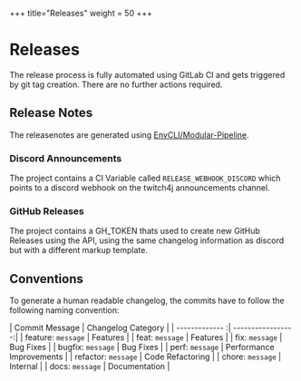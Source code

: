 +++
title="Releases"
weight = 50
+++

# Releases

The release process is fully automated using GitLab CI and gets triggered by git tag creation. There are no further actions required.

## Release Notes

The releasenotes are generated using [EnvCLI/Modular-Pipeline](https://github.com/EnvCLI/modular-pipeline).

### Discord Announcements

The project contains a CI Variable called `RELEASE_WEBHOOK_DISCORD` which points to a discord webhook on the twitch4j announcements channel.

### GitHub Releases

The project contains a GH_TOKEN thats used to create new GitHub Releases using the API, using the same changelog information as discord but with a different markup template.

## Conventions

To generate a human readable changelog, the commits have to follow the following naming convention:

| Commit Message        | Changelog Category  |
| ------------- :| -----------------:|
| feature: `message` | Features |
| feat: `message` | Features |
| fix: `message` | Bug Fixes |
| bugfix: `message` | Bug Fixes |
| perf: `message` | Performance Improvements |
| refactor: `message` | Code Refactoring |
| chore: `message` | Internal |
| docs: `message` | Documentation |

